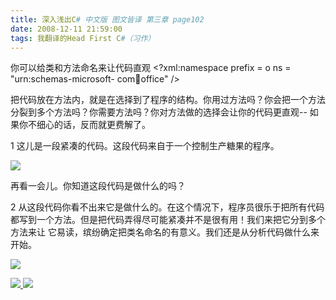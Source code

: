 ```yaml
---
title: 深入浅出C# 中文版 图文皆译 第三章 page102
date: 2008-12-11 21:59:00
tags: 我翻译的Head First C#（习作）
---
```

你可以给类和方法命名来让代码直观  <?xml:namespace prefix = o ns = "urn:schemas-microsoft-
com:office:office" />

把代码放在方法内，就是在选择到了程序的结构。你用过方法吗？你会把一个方法分裂到多个方法吗？你需要方法吗？你对方法做的选择会让你的代码更直观--
如果你不细心的话，反而就更费解了。

1  这儿是一段紧凑的代码。这段代码来自于一个控制生产糖果的程序。

![](https://p-blog.csdn.net/images/p_blog_csdn_net/cuipengfei1/EntryImages/20081211/%E6%88%AA%E5%9B%BE00633646295234866250.jpg)

再看一会儿。你知道这段代码是做什么的吗？

2  从这段代码你看不出来它是做什么的。在这个情况下，程序员很乐于把所有代码都写到一个方法。但是把代码弄得尽可能紧凑并不是很有用！我们来把它分到多个方法来让
它易读，缤纷确定把类名命名的有意义。我们还是从分析代码做什么来开始。

![](https://p-blog.csdn.net/images/p_blog_csdn_net/cuipengfei1/EntryImages/20081211/%E6%88%AA%E5%9B%BE01633646295235335000.jpg)



[ ![](https://profile.csdnimg.cn/5/2/5/3_cuipengfei1)
![](https://g.csdnimg.cn/static/user-reg-year/1x/11.png)
](https://blog.csdn.net/cuipengfei1)





